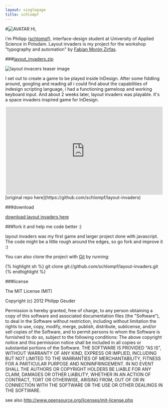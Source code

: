 ```yaml
---
layout: singlepage
title: schlompf
---
```


#![AVATAR](https://raw.github.com/fabiantheblind/auto-typo-adbe-id/master/schlompf/schlompf.png) Hi,

i'm Philipp ([schlompf](https://github.com/schlompf)), interface-design student at University of Applied Science in Potsdam. Layout invaders is my project for the workshop "typography and automation" by [Fabian Morón Zirfas](https://github.com/fabiantheblind).

###[layout_invaders.zip](https://github.com/schlompf/layout-invaders/zipball/master)

![layout invacers teaser image](https://raw.github.com/fabiantheblind/auto-typo-adbe-id/master/schlompf/teaser_layout_invaders.png)

I set out to create a game to be played inside InDesign. After some fiddling around, googling and reading all i could find about the capabilities of indesign scripting language, i had a functioning gameloop and working keyboard input. And about 2 weeks later, layout invaders was playable. It's a space invaders inspired game for InDesign.


<div style="width:500px;margin: 0 auto;">
    <iframe src="http://player.vimeo.com/video/52374094?badge=0&amp;color=ffffff" width="500" height="281" frameborder="0" webkitAllowFullScreen mozallowfullscreen allowFullScreen></iframe>
</div>
[original repo here](https://github.com/schlompf/layout-invaders)

###download


[download layout invaders here](https://github.com/schlompf/layout-invaders/zipball/master)

###fork it and help me code better :)

layout invaders was my first game and larger project done with javascript. The code might be a little rough around the edges, so go fork and improve it :)

You can also clone the project with [Git](http://git-scm.com) by running:  

{% highlight sh %}
git clone git://github.com/schlompf/layout-invaders.git
{% endhighlight %}

###license


The MIT License (MIT)

Copyright (c) 2012 Philipp Geuder

Permission is hereby granted, free of charge, to any person obtaining a copy of this software and associated documentation files (the "Software"), to deal in the Software  without restriction, including without limitation the rights to use, copy, modify, merge, publish, distribute, sublicense, and/or sell copies of the Software, and to  permit persons to whom the Software is furnished to do so, subject to the following conditions:
The above copyright notice and this permission notice shall be included in all copies or substantial portions of the Software.
THE SOFTWARE IS PROVIDED "AS IS", WITHOUT WARRANTY OF ANY KIND, EXPRESS OR IMPLIED, INCLUDING BUT NOT LIMITED TO THE WARRANTIES OF MERCHANTABILITY, FITNESS FOR A  PARTICULAR PURPOSE AND NONINFRINGEMENT. IN NO EVENT SHALL THE AUTHORS OR COPYRIGHT HOLDERS BE LIABLE FOR ANY CLAIM, DAMAGES OR OTHER LIABILITY, WHETHER IN AN ACTION OF  CONTRACT, TORT OR OTHERWISE, ARISING FROM, OUT OF OR IN CONNECTION WITH THE SOFTWARE OR THE USE OR OTHER DEALINGS IN THE SOFTWARE.

see also http://www.opensource.org/licenses/mit-license.php
